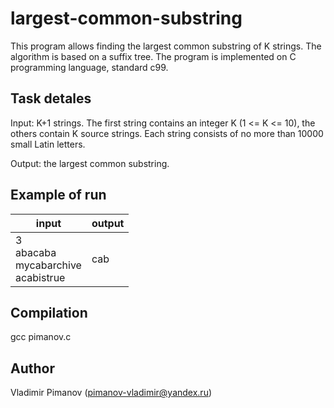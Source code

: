 # largest-common-substring

This program allows finding the largest common substring of K strings. The algorithm is based on a suffix tree. The program is implemented on C programming language, standard c99. 

## Task detales

Input:  K+1 strings. The first string contains an integer K (1 <= K <= 10), the others contain K source strings. Each string consists of no more than 10000 small Latin letters.

Output: the largest common substring.


## Example of run

| input | output |
|-------|--------|
| 3<br/>  abacaba<br/>  mycabarchive<br/>  acabistrue | cab  |

## Compilation

gcc pimanov.c

## Author 

Vladimir Pimanov (pimanov-vladimir@yandex.ru)
